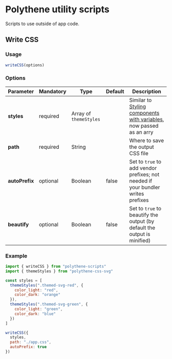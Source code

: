 # Polythene utility scripts

Scripts to use outside of app code.


## Write CSS

### Usage

~~~javascript
writeCSS(options)
~~~


### Options

| **Parameter** |  **Mandatory** | **Type** | **Default** | **Description** |
| ------------- | -------------- | -------- | ----------- | --------------- |
| **styles**    | required       | Array of `themeStyles` |  | Similar to [Styling components with variables](../theming/configuration-variables.md), now passed as an arry  |
| **path**      | required       | String   |             |  Where to save the output CSS file |
| **autoPrefix** | optional      | Boolean  | false       | Set to `true` to add vendor prefixes; not needed if your bundler writes prefixes |
| **beautify**  | optional       | Boolean  | false       | Set to `true` to beautify the output (by default the output is minified) |


### Example

~~~javascript
import { writeCSS } from "polythene-scripts"
import { themeStyles } from "polythene-css-svg"

const styles = [
  themeStyles(".themed-svg-red", {
    color_light: "red",
    color_dark: "orange"
  }),
  themeStyles(".themed-svg-green", {
    color_light: "green",
    color_dark: "blue"
  })
]

writeCSS({
  styles,
  path: "./app.css",
  autoPrefix: true
})
~~~
